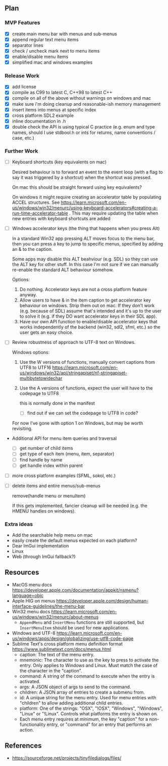 ## Plan

### MVP Features

- [x] create main menu bar with menus and sub-menus
- [x] append regular text menu items
- [x] separator lines
- [x] check / uncheck mark next to menu items
- [x] enable/disable menu items
- [x] simplified mac and windows examples

### Release Work

- [x] add license
- [x] compile as C99 to latest C, C++98 to latest C++
- [x] compile on all of the above without warnings on windows and mac
- [x] make sure i'm doing cleanup and reasonable-ish memory management
- [x] insert items into menus at specific index
- [x] cross platform SDL2 example
- [x] inline documentation in .h
- [x] double check the API is using typical C practice
	(e.g. enum and type names, should I use stdbool.h or ints for returns, name conventions / case, etc.)

### Further Work

- [ ] Keyboard shortcuts (key equivalents on mac)
	
	Desired behaviour is to forward an event to the event loop (with a flag to say it was triggered by a shortcut) when the shortcut was pressed.

	On mac this should be straight forward using key equivalents?

	On windows it might require creating an accelerator table by populating ACCEL structures. See https://learn.microsoft.com/en-us/windows/win32/menurc/using-keyboard-accelerators#creating-a-run-time-accelerator-table . This may require updating the table when new entries with keyboard shortcuts are added


- [ ] Windows accelerator keys (the thing that happens when you press Alt)

	In a standard Win32 app pressing ALT moves focus to the menu bar, then you can press a key to jump to specific menus, specified by adding an & to the caption.

	Some apps may disable this ALT beahviour (e.g. SDL) so they can use the ALT key for other stuff. In this case I'm not sure if we can manually re-enable the standard ALT behaviour somehow.

	Options:
	1. Do nothing. Accelerator keys are not a cross platform feature anyway.
	2. Allow users to have & in the item caption to get accelerator key behaviour on windows. Strip them out on mac. If they don't work (e.g. because of SDL) assume that's intended and it's up to the user to solve it (e.g. if they DO want accelerator keys in their SDL app).
	3. Have our own API function to enable/disable accelerator keys that works independently of the backend (win32, sdl2, sfml, etc.) so the user gets an easy choice.

- [ ] Review robustness of approach to UTF-8 text on Windows.

	Windows options:
	1. Use the W versions of functions, manually convert captions from UTF8 to UTF16 https://learn.microsoft.com/en-us/windows/win32/api/stringapiset/nf-stringapiset-multibytetowidechar
	2. Use the A versions of functions, expect the user will have to the codepage to UTF8

		this is normally done in the manifest

		- [ ] find out if we can set the codepage to UTF8 in code?

	For now I've gone with option 1 on Windows, but may be worth revisiting.
	
- Additional API for menu item queries and traversal

	- [ ] get number of child items
	- [ ] get type of each item (menu, item, separator)
	- [ ] find handle by name
	- [ ] get handle index within parent

- [ ] more cross platform examples (SFML, sokol, etc.)

- [ ] delete items and entire menus/sub-menus

	remove(handle menu or menuItem)

	If this gets implemented, fancier cleanup will be needed (e.g. the HMENU handles on windows).

### Extra ideas

- Add the searchable help menu on mac
- easily create the default menus expected on each platform?
- Dear ImGui implementation
- Linux
- Web (through ImGui fallback?)

## Resources

- MacOS menu docs https://developer.apple.com/documentation/appkit/nsmenu?language=objc
- Apple HIG on menus https://developer.apple.com/design/human-interface-guidelines/the-menu-bar
- Win32 menu docs https://learn.microsoft.com/en-us/windows/win32/menurc/about-menus
	- `AppendMenu` and `InsertMenu` functions are still supported, but `InsertMenuItem` should be used for new applications.
- Windows and UTF-8 https://learn.microsoft.com/en-us/windows/apps/design/globalizing/use-utf8-code-page
- Sublime Text's cross platform menu definition format https://www.sublimetext.com/docs/menus.html
	- caption: The text of the menu entry.
	- mnemonic: The character to use as the key to press to activate the entry. Only applies to Windows and Linux. Must match the case of the character in the "caption".
	- command: A string of the command to execute when the entry is activated.
	- args: A JSON object of args to send to the command.
	- children: A JSON array of entries to create a submenu from.
	- id: A unique string for the menu entry. Used for menu entries with "children" to allow adding additional child entries.
	- platform: One of the strings: "OSX", "!OSX", "Windows", "!Windows", "Linux" or "!Linux". Controls what platforms the entry is shown on.
	- Each menu entry requires at minimum, the key "caption" for a non-functionality entry, or "command" for an entry that performs an action.

## References

- https://sourceforge.net/projects/tinyfiledialogs/files/